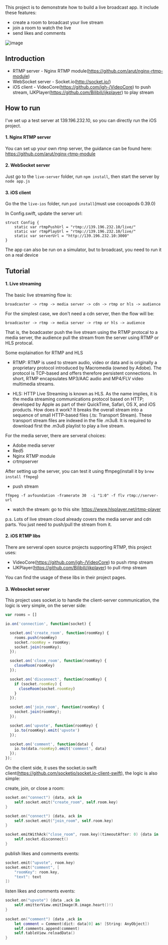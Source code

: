 This project is to demonstrate how to build a live broadcast app. It include these features:

* create a room to broadcast your live stream
* join a room to watch the live
* send likes and comments

![image](https://cloud.githubusercontent.com/assets/1646564/16791969/658d8e66-48f6-11e6-8329-6e9ef7f43e75.png)


## Introduction

* RTMP server - Nginx RTMP module(https://github.com/arut/nginx-rtmp-module)
* WebSocket server - Socket.io(http://socket.io/)
* iOS client - VideoCore(https://github.com/jgh-/VideoCore) to push stream, IJKPlayer(https://github.com/Bilibili/ijkplayer) to play stream

## How to run

I've set up a test server at 139.196.232.10, so you can directly run the iOS project.

#### 1. Nginx RTMP server

You can set up your own rtmp server, the guidance can be found here: https://github.com/arut/nginx-rtmp-module


#### 2. WebSocket server

Just go to the `live-server` folder, run `npm install`, then start the server by `node app.js`

#### 3. iOS client

Go the the `live-ios` folder, run `pod install`(must use cocoapods 0.39.0)

In Config.swift, update the server url:
```
struct Config {
    static var rtmpPushUrl = "rtmp://139.196.232.10/live/"
    static var rtmpPlayUrl = "rtmp://139.196.232.10/live/"
    static var serverUrl = "http://139.196.232.10:3000"
}

```

The app can also be run on a simulator, but to broadcast, you need to run it on a real device


## Tutorial

#### 1. Live streaming

The basic live streaming flow is:
```
broadcaster -> rtmp -> media server -> cdn -> rtmp or hls -> audience
```

For the simplest case, we don't need a cdn server, then the flow will be:
```
broadcaster -> rtmp -> media server -> rtmp or hls -> audience
```

That is, the boadcaster push the live stream using the RTMP protocal to a media server, the audience pull the stream from the server using RTMP or HLS protocal.

Some explaination for RTMP and HLS
* RTMP: RTMP is used to stream audio, video or data and is originally a proprietary protocol introduced by Macromedia (owned by Adobe). The protocol is TCP-based and offers therefore persistent connections. In short, RTMP encapsulates MP3/AAC audio and MP4/FLV video multimedia streams.

* HLS: HTTP Live Streaming is known as HLS. As the name implies, it is the media streaming communications protocol based on HTTP; developed by Apple as part of their QuickTime, Safari, OS X, and iOS products. How does it work? It breaks the overall stream into a sequence of small HTTP-based files (.ts: Transport Stream). These transport stream files are indexed in the file .m3u8. It is required to download first the .m3u8 playlist to play a live stream.

For the media server, there are serveral choices:
* Adobe media server
* Red5
* Nginx RTMP module
* crtmpserver

After setting up the server, you can test it using ffmpeg(install it by `brew install ffmpeg`)
* push stream
```
ffmpeg -f avfoundation -framerate 30  -i "1:0" -f flv rtmp://server-url
```

* watch the stream: go to this site: https://www.hlsplayer.net/rtmp-player


p.s. Lots of live stream cloud already covers the media server and cdn parts. You just need to push/pull the stream from it.


#### 2. iOS RTMP libs
There are serveral open source projects supporting RTMP, this project uses:
* VideoCore(https://github.com/jgh-/VideoCore) to push rtmp stream
* IJKPlayer(https://github.com/Bilibili/ijkplayer) to pull rtmp stream

You can find the usage of these libs in their project pages.


#### 3. Websocket server
This project uses socket.io to handle the client-server communication, the logic is very simple, on the server side:
```node.js
var rooms = []

io.on('connection', function(socket) {

  socket.on('create_room', function(roomKey) {
    rooms.push(roomKey)
    socket.roomKey = roomKey;
    socket.join(roomKey);
  });

  socket.on('close_room', function(roomKey) {
    closeRoom(roomKey)
  });

  socket.on('disconnect', function(roomKey) {
    if (socket.roomKey) {
      closeRoom(socket.roomKey)
    }
  });

  socket.on('join_room', function(roomKey) {
    socket.join(roomKey);
  });

  socket.on('upvote', function(roomKey) {
    io.to(roomKey).emit('upvote')
  });

  socket.on('comment', function(data) {
    io.to(data.roomKey).emit('comment', data)
  });
});

```

On the client side, it uses the socket.io swift client(https://github.com/socketio/socket.io-client-swift), the logic is also simple:

create, join, or close a room:
```swift
socket.on("connect") {data, ack in
    self.socket.emit("create_room", self.room.key)
}

socket.on("connect") {data, ack in
    self.socket.emit("join_room", self.room.key)
}

socket.emitWithAck("close_room", room.key)(timeoutAfter: 0) {data in
    self.socket.disconnect()
}
```

publish likes and comments events:
```swift
socket.emit("upvote", room.key)
socket.emit("comment", [
    "roomKey": room.key,
    "text": text
])
```

listen likes and comments events:
```swift
socket.on("upvote") {data ,ack in
    self.emitterView.emitImage(R.image.heart()!)
}
        
socket.on("comment") {data ,ack in
    let comment = Comment(dict: data[0] as! [String: AnyObject])
    self.comments.append(comment)
    self.tableView.reloadData()
}
```



